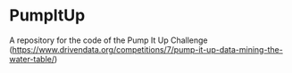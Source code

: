 # PumpItUp
A repository for the code of the Pump It Up Challenge (https://www.drivendata.org/competitions/7/pump-it-up-data-mining-the-water-table/)

